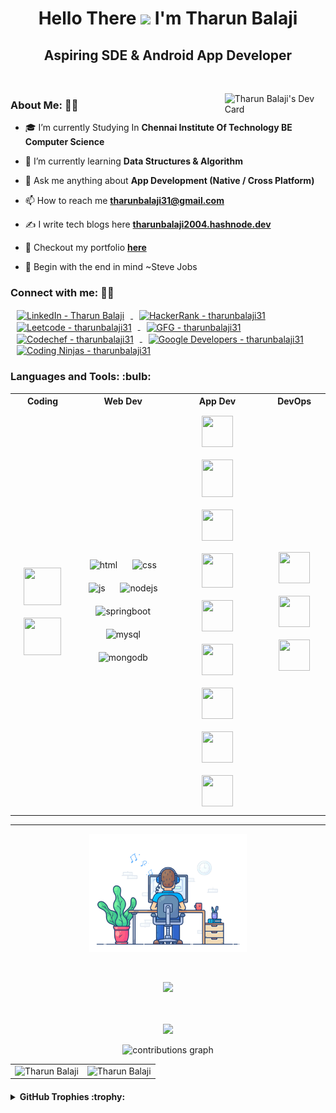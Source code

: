 <h1 align="center">Hello There <img src="https://media.giphy.com/media/hvRJCLFzcasrR4ia7z/giphy.gif" width="35"> I'm Tharun Balaji</h1>
<h2 align="center">Aspiring SDE & Android App Developer</h2>


&nbsp;
&nbsp;
<div>
<a href="https://app.daily.dev/tharunbalaji31"><img src="https://api.daily.dev/devcards/318751f5fd804e11b8e51086a1d06e66.png?r=ard" width="32%" alt="Tharun Balaji's Dev Card" align="right" /></a>
</div>

### About Me: 🙋‍♂️
- 🎓 I’m currently Studying In **Chennai Institute Of Technology BE Computer Science**

- 🌱 I’m currently learning **Data Structures & Algorithm**

- 💭 Ask me anything about **App Development (Native / Cross Platform)**

- 📫 How to reach me **tharunbalaji31@gmail.com**

- ✍️ I write tech blogs here <a href="https://tharunbalaji2004.hashnode.dev/" target="_blank">**tharunbalaji2004.hashnode.dev**</a>

- 🎯 Checkout my portfolio <a href="https://tharunbalaji-portfolio.web.app" target="_blank">**here**</a>

- 🧠 Begin with the end in mind ~Steve Jobs

<h3 align="left">Connect with me: 👨‍💻</h3>
<p align="left">
<a href="https://www.linkedin.com/in/tharun-balaji-appdev/" target="_blank">
  <img align="center" src="https://raw.githubusercontent.com/rahuldkjain/github-profile-readme-generator/master/src/images/icons/Social/linked-in-alt.svg" alt="LinkedIn - Tharun Balaji" height="30" width="30" hspace="10" />
</a>
<a href="https://www.hackerrank.com/tharunbalaji31" target="_blank">
  <img align="center" src="https://raw.githubusercontent.com/rahuldkjain/github-profile-readme-generator/master/src/images/icons/Social/hackerrank.svg" alt="HackerRank - tharunbalaji31" height="40" width="40" hspace="10" />
</a>
<a href="https://leetcode.com/tharunbalaji31/" target="_blank">
  <img align="center" src="https://raw.githubusercontent.com/rahuldkjain/github-profile-readme-generator/master/src/images/icons/Social/leet-code.svg" alt="Leetcode - tharunbalaji31" height="30" width="30" hspace="10" />
</a>
<a href="https://auth.geeksforgeeks.org/user/tharunbalaji31/" target="_blank">
  <img align="center" src="https://raw.githubusercontent.com/rahuldkjain/github-profile-readme-generator/master/src/images/icons/Social/geeks-for-geeks.svg" alt="GFG - tharunbalaji31" height="40" width="40" hspace="10" />
</a>
<a href="https://www.codechef.com/users/tharunbalaji31" target="_blank">
  <img align="center" src="https://avatars.githubusercontent.com/u/11960354?v=4" alt="Codechef - tharunbalaji31" height="50" width="50" hspace="10" />
</a>
</a>
<a href="https://g.dev/TharunBalaji" target="_blank">
  <img align="center" src="https://branditechture.agency/brand-logos/wp-content/uploads/wpdm-cache/Google-Developers-900x0.png" alt="Google Developers - tharunbalaji31" height="50" width="50" hspace="10" />
</a>
<a href="https://www.codingninjas.com/codestudio/profile/cd33948a-f388-4ec5-9bc2-70e4b6a810ef" target="_blank">
  <img align="center" src="https://files.codingninjas.in/new-logo-03-11984.svg" alt="Coding Ninjas - tharunbalaji31" height="90" width="90" hspace="10" />
</a>
</p>

<p align="left"> 
<h3> Languages and Tools: :bulb: </h3>
</p>

<div align="center">
<table>
  <th>Coding</th>
  <th>Web Dev</th>
  <th>App Dev</th>
  <th>DevOps</th>
  <tr>
    <td>
      <div align="center">
<img width="60" height="60" hspace="10" vspace="10" src="https://github.com/TharunBalaji2004/TharunBalaji2004/assets/95350584/ed1d6b1d-750f-4df7-8744-5f697e65b0fa" />
    <img width="60" height="60" hspace="10" vspace="10" src="https://github.com/TharunBalaji2004/TharunBalaji2004/assets/95350584/2a864905-cac2-4d9e-af99-7d7d9438684d"/> 
      </div>
    </td>
    <td>
      <div align="center">
        <img alt="html" width="45" height="60" hspace="10" vspace="10" src="https://github.com/TharunBalaji2004/TharunBalaji2004/assets/95350584/0bafbe28-91e8-4d67-ac03-4660f2565802"/>
    <img alt="css" width="45" height="60" hspace="10" vspace="10" src="https://github.com/TharunBalaji2004/TharunBalaji2004/assets/95350584/32ba28de-7946-4183-8e70-41f085132a73"/>
    <img alt="js" width="45" height="60" hspace="10" vspace="10" src="https://github.com/TharunBalaji2004/TharunBalaji2004/assets/95350584/58e8bfe4-bf90-42e5-85d7-91b237a3e2bc"/>
    <img alt="nodejs" width="80" height="50" hspace="10" vspace="10" src="https://github.com/TharunBalaji2004/TharunBalaji2004/assets/95350584/93dde305-345c-47f4-9d84-639af100a33e"/>
    <img alt="springboot" width="100" height="40" hspace="10" vspace="10" src="https://github.com/TharunBalaji2004/TharunBalaji2004/assets/95350584/36836ee2-d64e-4980-9328-cfe04bfe6fe9" />
    <img alt="mysql" width="90" height="60" hspace="10" vspace="10" src="https://github.com/TharunBalaji2004/TharunBalaji2004/assets/95350584/3960d02c-c89a-40fd-a90e-eb6cda4c34db" />
    <img alt="mongodb" width="70" height="70" hspace="10" vspace="10" src="https://github.com/TharunBalaji2004/TharunBalaji2004/assets/95350584/17642cac-81b6-4233-8ebb-e6f5cb5536e0" />
      </div>
    </td>
    <td>
      <div align="center">
        <img width="50" height="50" hspace="10" vspace="10" src="https://upload.wikimedia.org/wikipedia/commons/thumb/6/64/Android_logo_2019_%28stacked%29.svg/1031px-Android_logo_2019_%28stacked%29.svg.png?20210331145341"/>
    <img width="50" height="60" hspace="10" vspace="10" src="https://www.vectorlogo.zone/logos/java/java-icon.svg"/>
    <img width="50" height="50" hspace="10" vspace="10" src="https://upload.wikimedia.org/wikipedia/commons/thumb/0/06/Kotlin_Icon.svg/768px-Kotlin_Icon.svg.png?20171012085709"/>
         <img width="50" height="55" hspace="10" vspace="10" src="https://github.com/TharunBalaji2004/TharunBalaji2004/assets/95350584/91a6bf2d-52a7-4f02-8452-f20183d89f2f"/>
<img width="50" height="50" hspace="10" vspace="10" src="https://upload.wikimedia.org/wikipedia/commons/thumb/7/7e/Dart-logo.png/900px-Dart-logo.png?20140316083713"/>
<img width="50" height="50" hspace="10" vspace="10" src="https://cdn.worldvectorlogo.com/logos/flutter-logo.svg"/>
      <img width="50" height="50" hspace="10" vspace="10" src="https://github.com/TharunBalaji2004/TharunBalaji2004/assets/95350584/2892d76a-5c4e-43bd-87a2-526e5327100c"/>
        <img width="50" height="50" hspace="10" vspace="10" src="https://github.com/TharunBalaji2004/TharunBalaji2004/assets/95350584/d3eebd3d-89f7-4ce6-8221-d93432eeb113"/>
      <img width="50" height="50" hspace="10" vspace="10" src="https://github.com/TharunBalaji2004/TharunBalaji2004/assets/95350584/80efaa46-a449-467d-865d-79ae62d8d6ce"/>
      </div>
    </td>
    <td>
      <div align="center">
        <img width="50" height="50" hspace="10" vspace="10" src="https://www.vectorlogo.zone/logos/git-scm/git-scm-icon.svg"/>
    <img width="50" height="50" hspace="10" vspace="10" src="https://github.com/TharunBalaji2004/TharunBalaji2004/assets/95350584/7352e05b-37af-44e3-ba01-7a777a98d8e1"/>
    <img width="50" height="50" hspace="10" vspace="10" src="https://github.com/TharunBalaji2004/TharunBalaji2004/assets/95350584/65a5d3b4-4dbb-4b1c-b56b-b484b1d2bef9"/>
      </div>
    </td>
  </tr>
</table>
  
</div>


<hr>

<div align="center">
<img src="https://github.com/wpcodevo/wpcodevo/blob/main/typing.gif" align="center" style="width: 50%" />
</div>
  
<div>
    <p align="center"> 
      <br> <br> 
      <img src="https://komarev.com/ghpvc/?username=TharunBalaji2004&label=PROFILE+VIEWS&color=ff3d67" /> 
      <br> <br> 
      <!--<img src="https://github-readme-stats.vercel.app/api?username=TharunBalaji2004&show_icons=true&theme=radical" /> -->
    </p> 
  
<p align="center"> 
  <br>
  <img src="https://github-readme-streak-stats.herokuapp.com/?user=TharunBalaji2004&theme=radical"/> 
 <p align="center">
<img width="80%" alt="contributions graph" src="https://github-readme-activity-graph.vercel.app/graph?username=TharunBalaji2004&theme=tokyo-night&area=true&hide_border=true" />

<div align="center">
<table>
  <tr>
<td>
  <img src="https://github-readme-stats.vercel.app/api?username=TharunBalaji2004&include_all_commits=true&count_private=true&show_icons=true&line_height=20&title_color=7A7ADB&icon_color=2234AE&text_color=D3D3D3&bg_color=0,000000,130F40" alt="Tharun Balaji" />
<td><img src="https://github-readme-stats.vercel.app/api/top-langs?username=TharunBalaji2004&show_icons=true&locale=en&layout=compact&title_color=7A7ADB&icon_color=2234AE&text_color=D3D3D3&bg_color=0,000000,130F40" alt="Tharun Balaji" /></td>
  </tr>
</table>  
</div>

<h4> 
  <details> 
    <summary> GitHub Trophies :trophy: </summary> 
    <p align="center"> 
      <br> <br> 
      <img width=500 src="https://github-profile-trophy.vercel.app/?username=TharunBalaji2004&theme=monokai&column=3&margin-w=15&margin-h=15"/> 
  </details> 
</h4>
</div>

